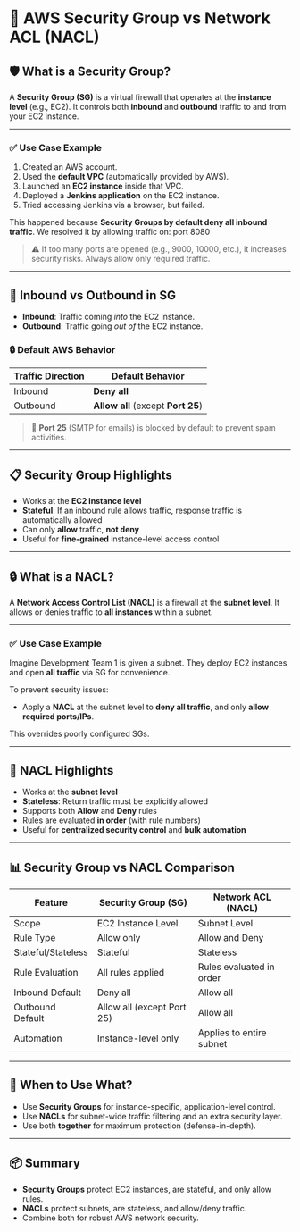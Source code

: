 # 🔐 AWS Security Group vs Network ACL (NACL)

## 🛡️ What is a Security Group?

A **Security Group (SG)** is a virtual firewall that operates at the **instance level** (e.g., EC2). It controls both **inbound** and **outbound** traffic to and from your EC2 instance.

---

### ✅ Use Case Example

1. Created an AWS account.
2. Used the **default VPC** (automatically provided by AWS).
3. Launched an **EC2 instance** inside that VPC.
4. Deployed a **Jenkins application** on the EC2 instance.
5. Tried accessing Jenkins via a browser, but failed.

This happened because **Security Groups by default deny all inbound traffic**. We resolved it by allowing traffic on: port 8080


> ⚠️ If too many ports are opened (e.g., 9000, 10000, etc.), it increases security risks. Always allow only required traffic.

---

## 🔁 Inbound vs Outbound in SG

- **Inbound**: Traffic coming *into* the EC2 instance.
- **Outbound**: Traffic going *out of* the EC2 instance.

### 🔒 Default AWS Behavior

| Traffic Direction | Default Behavior |
|------------------|------------------|
| Inbound          | **Deny all**     |
| Outbound         | **Allow all** (except **Port 25**) |

> 📨 **Port 25** (SMTP for emails) is blocked by default to prevent spam activities.

---

## 📋 Security Group Highlights

- Works at the **EC2 instance level**
- **Stateful**: If an inbound rule allows traffic, response traffic is automatically allowed
- Can only **allow** traffic, **not deny**
- Useful for **fine-grained** instance-level access control

---

## 🔒 What is a NACL?

A **Network Access Control List (NACL)** is a firewall at the **subnet level**. It allows or denies traffic to **all instances** within a subnet.

---

### ✅ Use Case Example

Imagine Development Team 1 is given a subnet. They deploy EC2 instances and open **all traffic** via SG for convenience.

To prevent security issues:
- Apply a **NACL** at the subnet level to **deny all traffic**, and only **allow required ports/IPs**.

This overrides poorly configured SGs.

---

## 🧾 NACL Highlights

- Works at the **subnet level**
- **Stateless**: Return traffic must be explicitly allowed
- Supports both **Allow** and **Deny** rules
- Rules are evaluated **in order** (with rule numbers)
- Useful for **centralized security control** and **bulk automation**

---

## 📊 Security Group vs NACL Comparison

| Feature                | Security Group (SG)           | Network ACL (NACL)              |
|------------------------|-------------------------------|---------------------------------|
| Scope                  | EC2 Instance Level            | Subnet Level                    |
| Rule Type              | Allow only                    | Allow and Deny                  |
| Stateful/Stateless     | Stateful                      | Stateless                       |
| Rule Evaluation        | All rules applied             | Rules evaluated in order        |
| Inbound Default        | Deny all                      | Allow all                       |
| Outbound Default       | Allow all (except Port 25)    | Allow all                       |
| Automation             | Instance-level only           | Applies to entire subnet        |

---

## 🤝 When to Use What?

- Use **Security Groups** for instance-specific, application-level control.
- Use **NACLs** for subnet-wide traffic filtering and an extra security layer.
- Use both **together** for maximum protection (defense-in-depth).

---

## 📦 Summary

- **Security Groups** protect EC2 instances, are stateful, and only allow rules.
- **NACLs** protect subnets, are stateless, and allow/deny traffic.
- Combine both for robust AWS network security.


